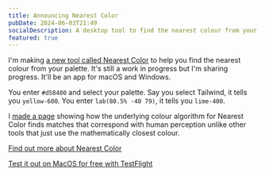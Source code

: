 ```yaml
---
title: Announcing Nearest Color
pubDate: 2024-06-03T21:49
socialDescription: A desktop tool to find the nearest colour from your palette
featured: true
---
```


I'm making [a new tool called Nearest Color](https://nearest-color.com) to help you find the nearest colour from your palette. It's still a work in progress but I'm sharing progress. It'll be an app for macOS and Windows.

You enter <code>#d58400</code> and select your palette. Say you select Tailwind, it tells you <code>yellow-600</code>. You enter <code>lab(80.5% -40 79)</code>, it tells you <code>lime-400</code>.

I [made a page](https://nearest-color.com/best-color-science) showing how the underlying colour algorithm for Nearest Color finds matches that correspond with human perception unlike other tools that just use the mathematically closest colour.

[Find out more about Nearest Color](https://nearest-color.com)

[Test it out on MacOS for free with TestFlight](https://testflight.apple.com/join/XSTycxqX)

